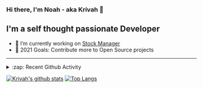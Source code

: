 ### Hi there, I'm Noah - aka Krivah 👋

## I'm a self thought passionate Developer

- 🌱 I’m currently working on [Stock Manager](https://github.com/krivahtoo/stockmanager)
- 🥅 2021 Goals: Contribute more to Open Source projects

---

<details>
  <summary>:zap: Recent Github Activity</summary>
  
<!--START_SECTION:activity-->
1. 🎉 Merged PR [#37](https://github.com/krivahtoo/group-manager/pull/37) in [krivahtoo/group-manager](https://github.com/krivahtoo/group-manager)
2. ❌ Closed PR [#33](https://github.com/krivahtoo/group-manager/pull/33) in [krivahtoo/group-manager](https://github.com/krivahtoo/group-manager)
3. ❌ Closed PR [#27](https://github.com/krivahtoo/group-manager/pull/27) in [krivahtoo/group-manager](https://github.com/krivahtoo/group-manager)
4. 🎉 Merged PR [#35](https://github.com/krivahtoo/group-manager/pull/35) in [krivahtoo/group-manager](https://github.com/krivahtoo/group-manager)
5. 🎉 Merged PR [#32](https://github.com/krivahtoo/group-manager/pull/32) in [krivahtoo/group-manager](https://github.com/krivahtoo/group-manager)
<!--END_SECTION:activity-->

</details>


  [![Krivah's github stats](https://github-readme-stats.vercel.app/api?username=krivahtoo&count_private=true&theme=tokyonight)](https://github.com/anuraghazra/github-readme-stats)
  [![Top Langs](https://github-readme-stats.vercel.app/api/top-langs/?username=krivahtoo&layout=compact&langs_count=10&theme=tokyonight)](https://github.com/anuraghazra/github-readme-stats)


